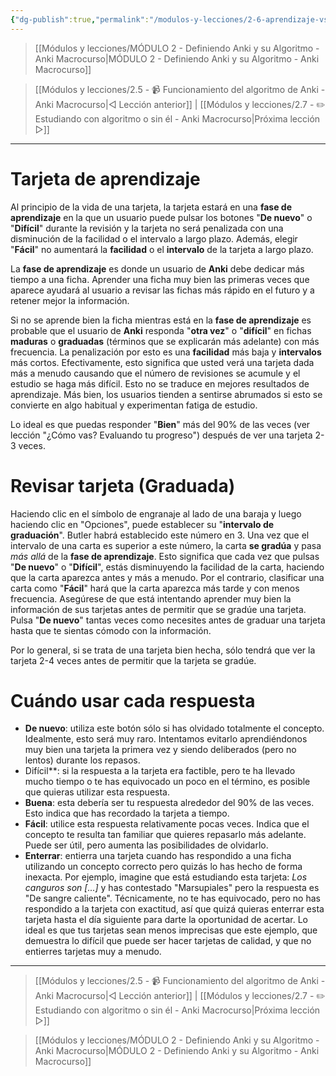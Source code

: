```yaml
---
{"dg-publish":true,"permalink":"/modulos-y-lecciones/2-6-aprendizaje-vs-revision-anki-macrocurso/","noteIcon":"","updated":"2024-05-15T22:20:32.015+02:00"}
---
```



> [[Módulos y lecciones/MÓDULO 2 - Definiendo Anki y su Algoritmo - Anki Macrocurso\|MÓDULO 2 - Definiendo Anki y su Algoritmo - Anki Macrocurso]]

> [[Módulos y lecciones/2.5 - 📹 Funcionamiento del algoritmo de Anki - Anki Macrocurso\|◁ Lección anterior]] | [[Módulos y lecciones/2.7 - ✏️ Estudiando con algoritmo o sin él - Anki Macrocurso\|Próxima lección ▷]]

---

# Tarjeta de aprendizaje
Al principio de la vida de una tarjeta, la tarjeta estará en una **fase de aprendizaje** en la que un usuario puede pulsar los botones "**De nuevo**" o "**Difícil**" durante la revisión y la tarjeta no será penalizada con una disminución de la facilidad o el intervalo a largo plazo. Además, elegir "**Fácil**" no aumentará la **facilidad** o el **intervalo** de la tarjeta a largo plazo.

La **fase de aprendizaje** es donde un usuario de **Anki** debe dedicar más tiempo a una ficha. Aprender una ficha muy bien las primeras veces que aparece ayudará al usuario a revisar las fichas más rápido en el futuro y a retener mejor la información.

Si no se aprende bien la ficha mientras está en la **fase de aprendizaje** es probable que el usuario de **Anki** responda "**otra vez**" o "**difícil**" en fichas **maduras** o **graduadas** (términos que se explicarán más adelante) con más frecuencia. La penalización por esto es una **facilidad** más baja y **intervalos** más cortos. Efectivamente, esto significa que usted verá una tarjeta dada más a menudo causando que el número de revisiones se acumule y el estudio se haga más difícil. Esto no se traduce en mejores resultados de aprendizaje. Más bien, los usuarios tienden a sentirse abrumados si esto se convierte en algo habitual y experimentan fatiga de estudio.

Lo ideal es que puedas responder "**Bien**" más del 90% de las veces (ver lección "¿Cómo vas? Evaluando tu progreso") después de ver una tarjeta 2-3 veces.

# Revisar tarjeta (Graduada)
Haciendo clic en el símbolo de engranaje al lado de una baraja y luego haciendo clic en "Opciones", puede establecer su "**intervalo de graduación**". Butler habrá establecido este número en 3. Una vez que el intervalo de una carta es superior a este número, la carta **se gradúa** y pasa _más allá_ de la **fase de aprendizaje**. Esto significa que cada vez que pulsas "**De nuevo**" o "**Difícil**", estás disminuyendo la facilidad de la carta, haciendo que la carta aparezca antes y más a menudo. Por el contrario, clasificar una carta como "**Fácil**" hará que la carta aparezca más tarde y con menos frecuencia. Asegúrese de que está intentando aprender muy bien la información de sus tarjetas antes de permitir que se gradúe una tarjeta. Pulsa "**De nuevo**" tantas veces como necesites antes de graduar una tarjeta hasta que te sientas cómodo con la información. 

Por lo general, si se trata de una tarjeta bien hecha, sólo tendrá que ver la tarjeta 2-4 veces antes de permitir que la tarjeta se gradúe.

# Cuándo usar cada respuesta

- **De nuevo**: utiliza este botón sólo si has olvidado totalmente el concepto. Idealmente, esto será muy raro. Intentamos evitarlo aprendiéndonos muy bien una tarjeta la primera vez y siendo deliberados (pero no lentos) durante los repasos.
- Difícil**: si la respuesta a la tarjeta era factible, pero te ha llevado mucho tiempo o te has equivocado un poco en el término, es posible que quieras utilizar esta respuesta.
- **Buena**: esta debería ser tu respuesta alrededor del 90% de las veces. Esto indica que has recordado la tarjeta a tiempo.
- **Fácil**: utilice esta respuesta relativamente pocas veces. Indica que el concepto te resulta tan familiar que quieres repasarlo más adelante. Puede ser útil, pero aumenta las posibilidades de olvidarlo.
- **Enterrar**: entierra una tarjeta cuando has respondido a una ficha utilizando un concepto correcto pero quizás lo has hecho de forma inexacta. Por ejemplo, imagine que está estudiando esta tarjeta: _Los canguros son [...]_ y has contestado "Marsupiales" pero la respuesta es "De sangre caliente". Técnicamente, no te has equivocado, pero no has respondido a la tarjeta con exactitud, así que quizá quieras enterrar esta tarjeta hasta el día siguiente para darte la oportunidad de acertar. Lo ideal es que tus tarjetas sean menos imprecisas que este ejemplo, que demuestra lo difícil que puede ser hacer tarjetas de calidad, y que no entierres tarjetas muy a menudo.

---

> [[Módulos y lecciones/2.5 - 📹 Funcionamiento del algoritmo de Anki - Anki Macrocurso\|◁ Lección anterior]] | [[Módulos y lecciones/2.7 - ✏️ Estudiando con algoritmo o sin él - Anki Macrocurso\|Próxima lección ▷]]

> [[Módulos y lecciones/MÓDULO 2 - Definiendo Anki y su Algoritmo - Anki Macrocurso\|MÓDULO 2 - Definiendo Anki y su Algoritmo - Anki Macrocurso]]
